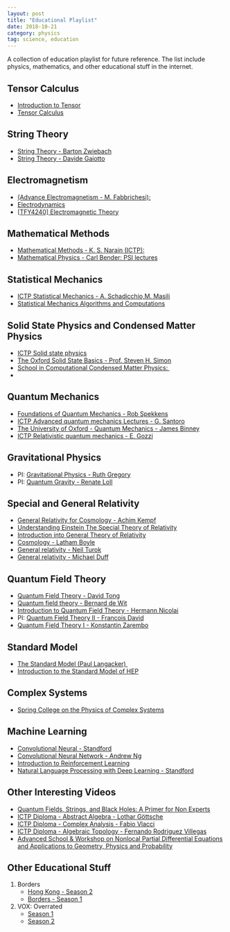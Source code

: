 ```yaml
---
layout: post
title: "Educational Playlist"
date: 2018-10-21
category: physics 
tag: science, education
---
```

A collection of education playlist for future reference. The list include physics, mathematics, and other educational stuff in the internet. 

## Tensor Calculus

- [Introduction to Tensor](https://www.youtube.com/watch?v=e0eJXttPRZI&list=PLlXfTHzgMRULkodlIEqfgTS-H1AY_bNtq)
- [Tensor Calculus](https://www.youtube.com/playlist?list=PLJHszsWbB6hpk5h8lSfBkVrpjsqvUGTCx)

## String Theory

- [String Theory - Barton Zwiebach](https://www.youtube.com/playlist?list=PLaNkJORnlhZlVh7rwdGCRypcFqgV9JWUY) 
- [String Theory - Davide Gaiotto](https://www.youtube.com/playlist?list=PLaNkJORnlhZk7kjcteK2TGHdTHb9ESYza) 

## Electromagnetism 

- [(Advance Electromagnetism - M. Fabbrichesi):](https://www.youtube.com/watch?v=XsuHeJt9H_8&list=PLaNkJORnlhZmnGDxl_KgowfSL3R-aiL_O)
- [Electrodynamics](https://www.youtube.com/playlist?list=PL2kD2z3irmUhQM-iF6uZqOvtvwbkb3TnQ) 
- [[TFY4240\] Electromagnetic Theory](https://www.youtube.com/playlist?list=PLUHTGp7T4Zn8QR_w99lfm982m-aCoIV8a) 

## Mathematical Methods 

- [Mathematical Methods - K. S. Narain (ICTP):](https://www.youtube.com/watch?v=oaKMoTUi-iI&list=PLaNkJORnlhZmhacR5Zl6ba2vxJbZ_RwZE)
- [Mathematical Physics - Carl Bender: PSI lectures](https://www.youtube.com/watch?v=LYNOGk3ZjFM&list=PL_LAJKOptm3ZWZHVNr8FmMzsWgb989ltu)

## Statistical Mechanics

- [ICTP Statistical Mechanics - A. Schadicchio,M. Masili](https://www.youtube.com/watch?v=iha9t8-BztE&list=PLaNkJORnlhZmxFxXEdHlBJbhX5sW0jVPU) 
- [Statistical Mechanics Algorithms and Computations](https://www.youtube.com/playlist?list=PLaNkJORnlhZmfwQITRbxXCzot3PSXlMYb) 


## Solid State Physics and Condensed Matter Physics

- [ICTP Solid state physics](https://www.youtube.com/playlist?list=PLaNkJORnlhZkkKNVDydXq3i8Mdi4sjZye) 
- [The Oxford Solid State Basics - Prof. Steven H. Simon](https://www.youtube.com/playlist?list=PLaNkJORnlhZnC6E3z1-i7WERkferhQDzq) 
- [School in Computational Condensed Matter Physics: ](https://www.youtube.com/playlist?list=PLYc-eBoIpXTLSN28BOwFuqHEjCDuaULA4) 
- 

## Quantum Mechanics 

- [Foundations of Quantum Mechanics - Rob Spekkens](https://www.youtube.com/playlist?list=PLaNkJORnlhZk9TDBIFJ49iQ2_f4PBzaS5) 
- [ICTP Advanced quantum mechanics Lectures - G. Santoro](https://www.youtube.com/playlist?list=PLaNkJORnlhZnIE6kHYXJ5o6foVzPbFMNU) 
- [The University of Oxford - Quantum Mechanics - James Binney](https://www.youtube.com/playlist?list=PLaNkJORnlhZmMOE7cntq-biNCgxy203YJ) 
- [ICTP Relativistic quantum mechanics - E. Gozzi](https://www.youtube.com/playlist?list=PLaNkJORnlhZlLjsbsfiQaw3Hpf1AoqjWb) 

## Gravitational Physics

-  PI: [Gravitational Physics - Ruth Gregory](https://www.youtube.com/playlist?list=PLaNkJORnlhZnmZeBKWvEnxAwxXbTRBeKf) 
- PI: [Quantum Gravity - Renate Loll](https://www.youtube.com/playlist?list=PLaNkJORnlhZk-JHqCAgd88HcY6qX1cHHP) 

  

## Special and General Relativity

- [General Relativity for Cosmology - Achim Kempf](https://www.youtube.com/playlist?list=PLaNkJORnlhZkdIWMe2bn0ll9z63yvJJVh) 
- [Understanding Einstein The Special Theory of Relativity](https://www.youtube.com/playlist?list=PLaNkJORnlhZlTZAdSnC5EoRBBw-vJBC4A) 
- [Introduction into General Theory of Relativity](https://www.youtube.com/playlist?list=PLaNkJORnlhZmj0pcE8ae4yD5zpXA97Dm4) 
- [Cosmology - Latham Boyle](https://www.youtube.com/playlist?list=PLaNkJORnlhZlgy9edfcceu56jJxvWz2DC) 
- [General relativity - Neil Turok](https://www.youtube.com/playlist?list=PLaNkJORnlhZnwjIXnOHrX50FEyoyiTh4o)
- [General relativity - Michael Duff](https://www.youtube.com/playlist?list=PLaNkJORnlhZlNiYAIHfJhxM0P2x45UAfP)  



## Quantum Field Theory

- [Quantum Field Theory - David Tong](https://www.youtube.com/playlist?list=PLaNkJORnlhZlVkrpQVvCTVvGAMIlXL88Y) 
- [Quantum field theory - Bernard de Wit](https://www.youtube.com/playlist?list=PLaNkJORnlhZmai1pzNSpns1rRSbkb9mTT) 
- [Introduction to Quantum Field Theory - Hermann Nicolai](https://www.youtube.com/playlist?list=PLaNkJORnlhZk10778nVWkx5Fkq-NrDpvm) 
- PI: [Quantum Field Theory II - Francois David](https://www.youtube.com/playlist?list=PLaNkJORnlhZnFm7Cmxh-gQnRc4lDjt_5z) 
- [Quantum Field Theory I - Konstantin Zarembo](https://www.youtube.com/playlist?list=PLaNkJORnlhZkgdn3r4wvuUzne-FnyK0O9) 


## Standard Model

- [The Standard Model (Paul Langacker) ](https://www.youtube.com/watch?v=riR3nytjZDo&list=PLNhSjK9aGXjq22HAdhjMdJM3Ig4KdLayP)
- [Introduction to the Standard Model of HEP](https://www.youtube.com/watch?v=l9KUDmcqnuI&list=PLaNkJORnlhZlH9Klm3Eckk6o71IgMYdM6)



## Complex Systems
- [Spring College on the Physics of Complex Systems](https://www.youtube.com/playlist?list=PLRwcSE2bmyBxsUP3FQdhP3J3Ema9vAxQB) 

## Machine Learning
- [Convolutional Neural - Standford](https://www.youtube.com/watch?v=vT1JzLTH4G4&list=PL3FW7Lu3i5JvHM8ljYj-zLfQRF3EO8sYv)
- [Convolutional Neural Network - Andrew Ng](https://www.youtube.com/watch?v=Z91YCMvxdo0&list=PLBAGcD3siRDjBU8sKRk0zX9pMz9qeVxud)
- [ Introduction to Reinforcement Learning](https://www.youtube.com/watch?v=2pWv7GOvuf0&list=PL7-jPKtc4r78-wCZcQn5IqyuWhBZ8fOxT)
- [Natural Language Processing with Deep Learning -  Standford](https://www.youtube.com/watch?v=OQQ-W_63UgQ&list=PL3FW7Lu3i5Jsnh1rnUwq_TcylNr7EkRe6)

## Other Interesting Videos

- [Quantum Fields, Strings, and Black Holes: A Primer for Non Experts](https://www.youtube.com/playlist?list=PLLq_gUfXAnkkj3qaYf5aJ6bHtKUVI1szN) 
- [ICTP Diploma - Abstract Algebra - Lothar Göttsche](https://www.youtube.com/playlist?list=PLLq_gUfXAnknLXjNSnKKLT4LI1AfTy9PS) 
- [ICTP Diploma - Complex Analysis - Fabio Vlacci](https://www.youtube.com/playlist?list=PLLq_gUfXAnkk_krlZvRFQnpZUIw2E_kiX) 
- [ICTP Diploma - Algebraic Topology - Fernando Rodriguez Villegas](https://www.youtube.com/playlist?list=PLLq_gUfXAnkkdRttylq7Svmob1gxDgcDZ) 
- [Advanced School & Workshop on Nonlocal Partial Differential Equations and Applications to Geometry, Physics and Probability](https://www.youtube.com/watch?v=yIWbOtjb-wY&list=PLLq_gUfXAnkkdXOqYSrkAyPe2SQQEK6u9) 




## Other Educational Stuff

1. Borders
   - [Hong Kong - Season 2](https://www.youtube.com/playlist?list=PLJ8cMiYb3G5cEIWi56dV_caS1M0i9Kgmb)
   - [Borders - Season 1](https://www.youtube.com/watch?v=4WvKeYuwifc&list=PLJ8cMiYb3G5eYGt47YpJcNhILyYLmV-tW)
2. VOX: Overrated
   -  [Season 1](https://www.youtube.com/playlist?list=PLJ8cMiYb3G5elLvDjph8cAd91weWxBfyN)
   - [Season 2](https://www.youtube.com/playlist?list=PLJ8cMiYb3G5cigDfK3cX_--ZAeWqAwyM7)
